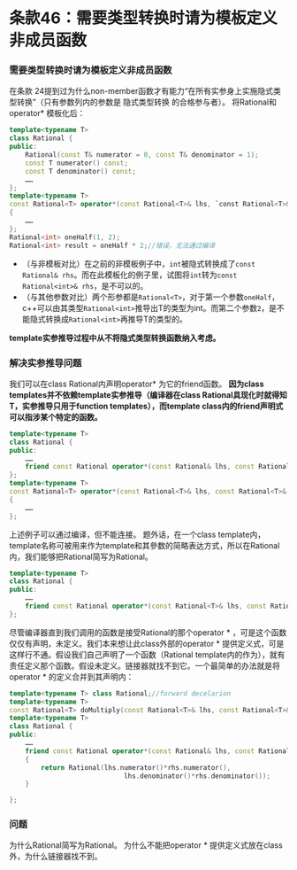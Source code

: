# 条款46：需要类型转换时请为模板定义非成员函数
### 需要类型转换时请为模板定义非成员函数
在条款 24提到过为什么non-member函数才有能力“在所有实参身上实施隐式类型转换”（只有参数列内的参数是 隐式类型转换 的合格参与者）。
将Rational和operator* 模板化后：
```c++
template<typename T>
class Rational {
public:
    Rational(const T& numerator = 0, const T& denominator = 1);
    const T numerator() const;
    const T denominator() const;
    ……
};
template<typename T>
const Rational<T> operator*(const Rational<T>& lhs, `const Rational<T>& rhs`)
{
    ……
};
Rational<int> oneHalf(1, 2);
Rational<int> result = oneHalf * 2;//错误，无法通过编译
```
* （与非模板对比）在之前的非模板例子中，`int`被隐式转换成了`const Rational& rhs`。而在此模板化的例子里，试图将`int`转为`const Rational<int>& rhs`，是不可以的。
* （与其他参数对比）两个形参都是`Rational<T>`，对于第一个参数`oneHalf`，c++可以由其类型`Rational<int>`推导出T的类型为int。而第二个参数`2`，是不能隐式转换成`Rational<int>`再推导T的类型的。

**template实参推导过程中从不将隐式类型转换函数纳入考虑。**
### 解决实参推导问题
我们可以在class Rational<T>内声明operator* 为它的friend函数。
**因为class templates并不依赖template实参推导（编译器在class Rational具现化时就得知T，实参推导只用于function templates），而template class内的friend声明式可以指涉某个特定的函数。**
```c++
template<typename T>
class Rational {
public:
    ……
    friend const Rational operator*(const Rational& lhs, const Rational& rhs);//声明
};
template<typename T>
const Rational<T> operator*(const Rational<T>& lhs, const Rational<T>& rhs)//定义
{
    ……
};
```
上述例子可以通过编译，但不能连接。
题外话，在一个class template内，template名称可被用来作为template和其參数的简略表达方式，所以在Rational内，我们能够把Rational<T>简写为Rational。
```c++
template<typename T>
class Rational {
public:
    ……
    friend const Rational operator*(const Rational<T>& lhs, const Rational<T>& rhs);//声明
};
```
尽管编译器直到我们调用的函数是接受Rational的那个operator * ，可是这个函数仅仅有声明，未定义。我们本来想让此class外部的operator * 提供定义式，可是这样行不通。假设我们自己声明了一个函数（Rational template内的作为），就有责任定义那个函数。假设未定义。链接器就找不到它。一个最简单的办法就是将operator * 的定义合并到其声明内：
```c++
template<typename T> class Rational;//forward decelarion
template<typename T>
const Rational<T> doMultiply(const Rational<T>& lhs, const Rational<T>& rhs);
template<typename T>
class Rational {
public:
    ……
    friend const Rational operator*(const Rational& lhs, const Rational& rhs);//声明+定义
    {
        return Rational(lhs.numerator()*rhs.numerator(),
                             lhs.denominator()*rhs.denominator());
    }

};
```
### 问题
为什么Rational<T>简写为Rational。
为什么不能把operator * 提供定义式放在class外，为什么链接器找不到。